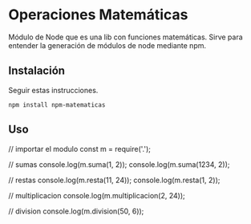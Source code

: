 # Operaciones Matemáticas

Módulo de Node que es una lib con funciones matemáticas. Sirve para entender la generación de módulos de node mediante npm.

## Instalación

Seguir estas instrucciones.

```
npm install npm-matematicas

```

## Uso

// importar el modulo
const m = require('.');

// sumas
console.log(m.suma(1, 2));
console.log(m.suma(1234, 2));

// restas
console.log(m.resta(11, 24));
console.log(m.resta(1, 2));

// multiplicacion
console.log(m.multiplicacion(2, 24));

// division
console.log(m.division(50, 6));